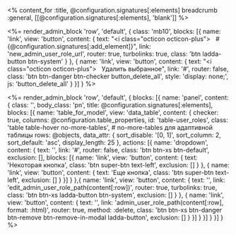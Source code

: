 <%
   content_for :title, @configuration.signatures[:elements]
   breadcrumb :general, [[@configuration.signatures[:elements], 'blank']]
%>

<%= render_admin_block 'row', 'default', {
	class: 'mb10',
	blocks: [{
		         name: 'link',
		         view: 'button',
		         content: {
			         text: "<i class=\"octicon octicon-plus\"></i>&nbsp;&nbsp; #{@configuration.signatures[:add_element]}",
			         link: 'new_admin_user_role_url',
			         router: true,
			         turbolinks: true,
			         class: 'btn ladda-button btn-system'
		         }
	         }, {
		         name: 'link',
		         view: 'button',
		         content: {
			         text: "<i class=\"octicon octicon-plus\"></i>&nbsp;&nbsp; Удалить выбранное",
			         link: '#',
			         router: false,
			         class: 'btn btn-danger btn-checker button_delete_all',
			         style: 'display: none;',
			         js: 'button_delete_all'
		         }
	         }]
} %>

<%= render_admin_block 'row', 'default', {
	blocks: [{
		         name: 'panel',
		         content: {
			         class: '',
			         body_class: 'pn',
			         title: @configuration.signatures[:elements],
			         blocks: [{
				                  name: 'table_for_model',
				                  view: 'data_table',
				                  content: {
					                  checker: true,
					                  columns: @configuration.table_properties,
					                  id: 'table-user_roles',
					                  class: 'table table-hover no-more-tables', # no-more-tables для адаптивной таблицы
					                  rows: @objects,
					                  data_attr: {
						                  sort_disable: '[0, 1]',
						                  sort_column: 2,
						                  sort_default: 'asc',
						                  display_length: 25
					                  },
					                  actions: [{
						                            name: 'dropdown',
						                            content: {
							                            text: '<i class="imoon imoon-menu2"></i>',
							                            link: '#',
							                            router: false,
							                            class: 'btn btn-xs btn-default',
							                            exclusion: [],
							                            blocks: [{
								                                     name: 'link',
								                                     view: 'button',
								                                     content: {
									                                     text: 'Некоторая кнопка',
									                                     class: 'btn super-btn text-left',
									                                     exclusion: []
								                                     }
							                                     }, {
								                                     name: 'link',
								                                     view: 'button',
								                                     content: {
									                                     text: 'Еще кнопка',
									                                     class: 'btn super-btn text-left',
									                                     exclusion: []
								                                     }
							                                     }]
						                            }
					                            },{
						                            name: 'link',
						                            view: 'button',
						                            content: {
							                            text: '<i class="fa fa-pencil"></i>',
							                            link: 'edit_admin_user_role_path(content[:row])',
							                            router: true,
							                            turbolinks: true,
							                            class: 'btn btn-xs ladda-button btn-system',
							                            exclusion: []
						                            }
					                            }, {
						                            name: 'link',
						                            view: 'button',
						                            content: {
							                            text: '<i class="octicon octicon-x"></i>',
							                            link: 'admin_user_role_path(content[:row], format: :html)',
							                            router: true,
							                            method: :delete,
							                            class: 'btn btn-xs btn-danger btn-remove btn-remove-in-modal ladda-button',
							                            exclusion: []
						                            }
					                            }]
				                  }
			                  }]
		         }
	         }]
} %>